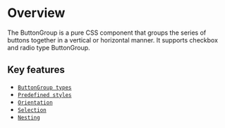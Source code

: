 # Overview

The ButtonGroup is a pure CSS component that groups the series of buttons together in a vertical or horizontal manner.
It supports checkbox and radio type ButtonGroup.

## Key features

* [`ButtonGroup types`](./types-and-styles#buttongroup-types)
* [`Predefined styles`](./types-and-styles#buttongroup-styles)
* [`Orientation`](./getting-started#orientation)
* [`Selection`](./selection-and-nesting#selection)
* [`Nesting`](./selection-and-nesting#nesting)